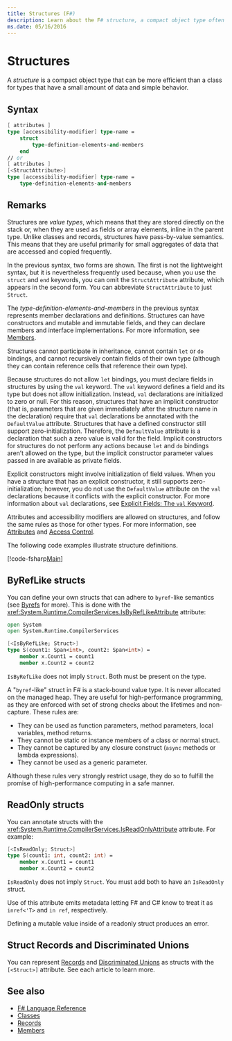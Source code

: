 ```yaml
---
title: Structures (F#)
description: Learn about the F# structure, a compact object type often more efficient than a class for types with a small amount of data and simple behavior.
ms.date: 05/16/2016
---
```

# Structures

A *structure* is a compact object type that can be more efficient than a class for types that have a small amount of data and simple behavior.

## Syntax

```fsharp
[ attributes ]
type [accessibility-modifier] type-name =
    struct
        type-definition-elements-and-members
    end
// or
[ attributes ]
[<StructAttribute>]
type [accessibility-modifier] type-name =
    type-definition-elements-and-members
```

## Remarks

Structures are *value types*, which means that they are stored directly on the stack or, when they are used as fields or array elements, inline in the parent type. Unlike classes and records, structures have pass-by-value semantics. This means that they are useful primarily for small aggregates of data that are accessed and copied frequently.

In the previous syntax, two forms are shown. The first is not the lightweight syntax, but it is nevertheless frequently used because, when you use the `struct` and `end` keywords, you can omit the `StructAttribute` attribute, which appears in the second form. You can abbreviate `StructAttribute` to just `Struct`.

The *type-definition-elements-and-members* in the previous syntax represents member declarations and definitions. Structures can have constructors and mutable and immutable fields, and they can declare members and interface implementations. For more information, see [Members](members/index.md).

Structures cannot participate in inheritance, cannot contain `let` or `do` bindings, and cannot recursively contain fields of their own type (although they can contain reference cells that reference their own type).

Because structures do not allow `let` bindings, you must declare fields in structures by using the `val` keyword. The `val` keyword defines a field and its type but does not allow initialization. Instead, `val` declarations are initialized to zero or null. For this reason, structures that have an implicit constructor (that is, parameters that are given immediately after the structure name in the declaration) require that `val` declarations be annotated with the `DefaultValue` attribute. Structures that have a defined constructor still support zero-initialization. Therefore, the `DefaultValue` attribute is a declaration that such a zero value is valid for the field. Implicit constructors for structures do not perform any actions because `let` and `do` bindings aren’t allowed on the type, but the implicit constructor parameter values passed in are available as private fields.

Explicit constructors might involve initialization of field values. When you have a structure that has an explicit constructor, it still supports zero-initialization; however, you do not use the `DefaultValue` attribute on the `val` declarations because it conflicts with the explicit constructor. For more information about `val` declarations, see [Explicit Fields: The `val` Keyword](members/explicit-fields-the-val-keyword.md).

Attributes and accessibility modifiers are allowed on structures, and follow the same rules as those for other types. For more information, see [Attributes](attributes.md) and [Access Control](access-control.md).

The following code examples illustrate structure definitions.

[!code-fsharp[Main](../../../samples/snippets/fsharp/lang-ref-1/snippet2501.fs)]

## ByRefLike structs

You can define your own structs that can adhere to `byref`-like semantics (see [Byrefs](byrefs.md) for more). This is done with the <xref:System.Runtime.CompilerServices.IsByRefLikeAttribute> attribute:

```fsharp
open System
open System.Runtime.CompilerServices

[<IsByRefLike; Struct>]
type S(count1: Span<int>, count2: Span<int>) =
    member x.Count1 = count1
    member x.Count2 = count2
```

`IsByRefLike` does not imply `Struct`. Both must be present on the type.

A "`byref`-like" struct in F# is a stack-bound value type. It is never allocated on the managed heap. They are useful for high-performance programming, as they are enforced with set of strong checks about the lifetimes and non-capture. These rules are:

* They can be used as function parameters, method parameters, local variables, method returns.
* They cannot be static or instance members of a class or normal struct.
* They cannot be captured by any closure construct (`async` methods or lambda expressions).
* They cannot be used as a generic parameter.

Although these rules very strongly restrict usage, they do so to fulfill the promise of high-performance computing in a safe manner.

## ReadOnly structs

You can annotate structs with the <xref:System.Runtime.CompilerServices.IsReadOnlyAttribute> attribute. For example:

```fsharp
[<IsReadOnly; Struct>]
type S(count1: int, count2: int) =
    member x.Count1 = count1
    member x.Count2 = count2
```

`IsReadOnly` does not imply `Struct`. You must add both to have an `IsReadOnly` struct.

Use of this attribute emits metadata letting F# and C# know to treat it as `inref<'T>` and `in ref`, respectively.

Defining a mutable value inside of a readonly struct produces an error.

## Struct Records and Discriminated Unions

You can represent [Records](records.md) and [Discriminated Unions](discriminated-unions.md) as structs with the `[<Struct>]` attribute.  See each article to learn more.

## See also

- [F# Language Reference](index.md)
- [Classes](classes.md)
- [Records](records.md)
- [Members](members/index.md)
